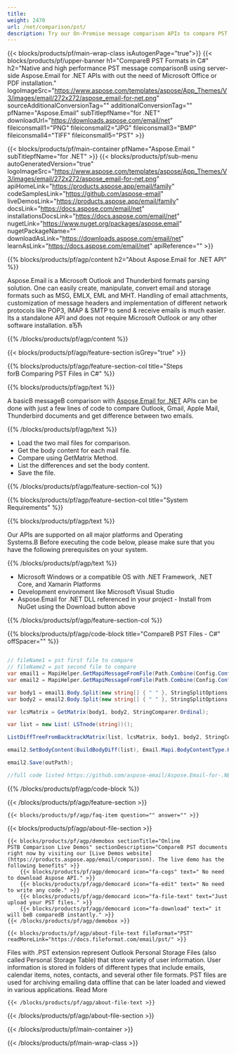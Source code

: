 ```yaml
---
title:  
weight: 2470
url: /net/comparison/pst/ 
description: Try our On-Premise message comparison APIs to compare PST documents for differences on .NET Framework, .NET Core, and Xamarin Platforms.
---
```


{{< blocks/products/pf/main-wrap-class isAutogenPage="true">}}
{{< blocks/products/pf/upper-banner h1="CompareВ PST Formats in C#" h2="Native and high performance PST message comparisonВ using server-side Aspose.Email for .NET APIs with out the need of Microsoft Office or PDF installation." logoImageSrc="https://www.aspose.com/templates/aspose/App_Themes/V3/images/email/272x272/aspose_email-for-net.png" sourceAdditionalConversionTag="" additionalConversionTag="" pfName="Aspose.Email" subTitlepfName="for .NET" downloadUrl="https://downloads.aspose.com/email/net" fileiconsmall1="PNG" fileiconsmall2="JPG" fileiconsmall3="BMP" fileiconsmall4="TIFF" fileiconsmall5="PST" >}}

{{< blocks/products/pf/main-container pfName="Aspose.Email " subTitlepfName="for .NET" >}}
{{< blocks/products/pf/sub-menu autoGeneratedVersion="true" logoImageSrc="https://www.aspose.com/templates/aspose/App_Themes/V3/images/email/272x272/aspose_email-for-net.png" apiHomeLink="https://products.aspose.app/email/family" codeSamplesLink="https://github.com/aspose-email" liveDemosLink="https://products.aspose.app/email/family" docsLink="https://docs.aspose.com/email/net" installationsDocsLink="https://docs.aspose.com/email/net" nugetLink="https://www.nuget.org/packages/aspose.email" nugetPackageName="" downloadAsLink="https://downloads.aspose.com/email/net" learnAsLink="https://docs.aspose.com/email/net" apiReference="" >}}

{{% blocks/products/pf/agp/content h2="About Aspose.Email for .NET API" %}}

 Aspose.Email is a Microsoft Outlook and Thunderbird formats parsing solution. One can easily create, manipulate, convert email and storage formats such as MSG, EMLX, EML and MHT. Handling of email attachments, customization of message headers and implementation of different network protocols like POP3, IMAP & SMTP to send & receive emails is much easier. Its a standalone API and does not require Microsoft Outlook or any other software installation. вЂЋ

{{% /blocks/products/pf/agp/content %}}

{{< blocks/products/pf/agp/feature-section isGrey="true" >}}

{{% blocks/products/pf/agp/feature-section-col title="Steps forВ Comparing PST Files in C#" %}}

{{% blocks/products/pf/agp/text %}}

 A basicВ messageВ comparison with
 [Aspose.Email for .NET](https://products.aspose.com/email/net) 
 APIs can be done with just a few lines of code to compare Outlook, Gmail, Apple Mail, Thunderbird documents and get difference between two emails.

{{% /blocks/products/pf/agp/text %}}

+  Load the two mail files for comparison.
+  Get the body content for each mail file.
+  Compare using GetMatrix Method.
+  List the differences and set the body content.
+  Save the file.

{{% /blocks/products/pf/agp/feature-section-col %}}

{{% blocks/products/pf/agp/feature-section-col title="System Requirements" %}}

{{% blocks/products/pf/agp/text %}}

 Our APIs are supported on all major platforms and Operating Systems.В Before executing the code below, please make sure that you have the following prerequisites on your system.

{{% /blocks/products/pf/agp/text %}}

-  Microsoft Windows or a compatible OS with .NET Framework, .NET Core, and Xamarin Platforms
-  Development environment like Microsoft Visual Studio
-  Aspose.Email for .NET DLL referenced in your project - Install from NuGet using the Download button above

{{% /blocks/products/pf/agp/feature-section-col %}}

{{% blocks/products/pf/agp/code-block title="CompareВ PST Files - C#" offSpacer="" %}}

```cs

// fileName1 = pst first file to compare
// fileName2 = pst second file to compare
var email1 = MapiHelper.GetMapiMessageFromFile(Path.Combine(Config.Configuration.WorkingDirectory, folderName, fileName1));
var email2 = MapiHelper.GetMapiMessageFromFile(Path.Combine(Config.Configuration.WorkingDirectory, folderName, fileName2));

var body1 = email1.Body.Split(new string[] { " " }, StringSplitOptions.None).SelectMany(SplitOfNewLine).ToArray();
var body2 = email2.Body.Split(new string[] { " " }, StringSplitOptions.None).SelectMany(SplitOfNewLine).ToArray();

var lcsMatrix = GetMatrix(body1, body2, StringComparer.Ordinal);

var list = new List( LSTnode(string))();

ListDiffTreeFromBacktrackMatrix(list, lcsMatrix, body1, body2, StringComparer.Ordinal);

email2.SetBodyContent(BuildBodyDiff(list), Email.Mapi.BodyContentType.Html);

email2.Save(outPath);            

//full code listed https://github.com/aspose-email/Aspose.Email-for-.NET/blob/master/Demos/src/Aspose.Email.Live.Demos.UI/Models/AsposeEmailComparison.cs  

```

{{% /blocks/products/pf/agp/code-block %}}

{{< /blocks/products/pf/agp/feature-section >}}

    {{< blocks/products/pf/agp/faq-item question="" answer="" >}}
 

<!-- aboutfile Starts -->

{{< blocks/products/pf/agp/about-file-section >}}

    {{< blocks/products/pf/agp/demobox sectionTitle="Online PSTВ Comparison Live Demos" sectionDescription="CompareВ PST documents right now by visiting our [Live Demos website](https://products.aspose.app/email/comparison). The live demo has the following benefits" >}}
        {{< blocks/products/pf/agp/democard icon="fa-cogs" text=" No need to download Aspose API." >}}
        {{< blocks/products/pf/agp/democard icon="fa-edit" text=" No need to write any code." >}}
        {{< blocks/products/pf/agp/democard icon="fa-file-text" text="Just upload your PST files." >}}
        {{< blocks/products/pf/agp/democard icon="fa-download" text=" it will beВ comparedВ instantly." >}}
    {{< /blocks/products/pf/agp/demobox >}}

    {{< blocks/products/pf/agp/about-file-text fileFormat="PST" readMoreLink="https://docs.fileformat.com/email/pst/" >}}
Files with .PST extension represent Outlook Personal Storage Files (also called Personal Storage Table) that store variety of user information. User information is stored in folders of different types that include emails, calendar items, notes, contacts, and several other file formats. PST files are used for archiving emailing data offline that can be later loaded and viewed in various applications. Read More

    {{< /blocks/products/pf/agp/about-file-text >}}

{{< /blocks/products/pf/agp/about-file-section >}}

<!-- aboutfile Ends -->

{{< /blocks/products/pf/main-container >}}
    
{{< /blocks/products/pf/main-wrap-class >}}